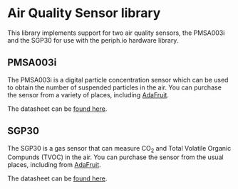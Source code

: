 # Air Quality Sensor library

This library implements support for two air quality sensors, the PMSA003i and
the SGP30 for use with the periph.io hardware library.


## PMSA003i

The PMSA003i is a digital particle concentration sensor which can be used to
obtain the number of suspended particles in the air. You can purchase the
sensor from a variety of places, including [AdaFruit](https://www.adafruit.com/product/4632).

The datasheet can be [found here](https://cdn-shop.adafruit.com/product-files/4632/4505_PMSA003I_series_data_manual_English_V2.6.pdf).


## SGP30

The SGP30 is a gas sensor that can measure CO<sub>2</sub> and Total Volatile
Organic Compunds (TVOC) in the air. You can purchase the sensor from the usual
places, including from [AdaFruit](https://www.adafruit.com/product/3709).

The datasheet can be [found here](https://cdn-learn.adafruit.com/assets/assets/000/050/058/original/Sensirion_Gas_Sensors_SGP30_Datasheet_EN.pdf).
